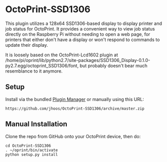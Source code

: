 # OctoPrint-SSD1306

This plugin utilizes a 128x64 SSD1306-based display to display printer and job status for OctoPrint.  It provides a convenient way to view job status directly on the Raspberry Pi without needing to open a web page, for printers that either don't have a display or won't respond to commands to update their display.

It is loosely based on the OctoPrint-Lcd1602 plugin at /home/pi/oprint/lib/python2.7/site-packages/SSD1306_Display-0.1.0-py2.7.egg/octoprint_SSD1306/font, but probably doesn't bear much resemblance to it anymore.

## Setup

Install via the bundled [Plugin Manager](https://github.com/foosel/OctoPrint/wiki/Plugin:-Plugin-Manager)
or manually using this URL:

    https://github.com/jhoos/OctoPrint-SSD1306/archive/master.zip

## Manual Installation 

Clone the repo from GitHub onto your OctoPrint device, then do:

    cd OctoPrint-SSD1306
    . ~/oprint/bin/activate
    python setup.py install


